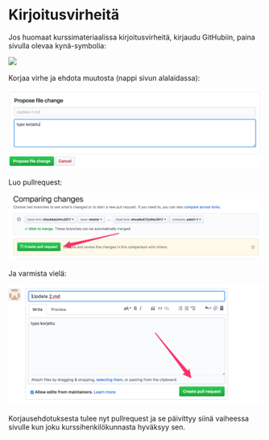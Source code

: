 # Kirjoitusvirheitä

Jos huomaat kurssimateriaalissa kirjoitusvirheitä, kirjaudu GitHubiin, paina sivulla olevaa kynä-symbolia:

![](https://raw.githubusercontent.com/mluukkai/ohjelmistotekniikka-syksy-2020/main/web/images/l-0.png)

Korjaa virhe ja ehdota muutosta (nappi sivun alalaidassa):

![](https://github.com/mluukkai/ohtu2017/raw/master/images/lh3-4.png)

Luo pullrequest:

![](https://github.com/mluukkai/ohtu2017/raw/master/images/lh3-5.png)

Ja varmista vielä:

![](https://github.com/mluukkai/ohtu2017/raw/master/images/lh3-6.png)

Korjausehdotuksesta tulee nyt pullrequest ja se päivittyy siinä vaiheessa sivulle kun joku kurssihenkilökunnasta hyväksyy sen.
